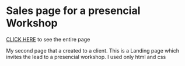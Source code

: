# Sales page for a presencial Workshop

[CLICK HERE](https://henriquenagy.github.io/Salespage-workshopie-2023/) to see the entire page

My second page that a created to a client. This is a Landing page which invites the lead to a presencial workshop. I used only html and css
